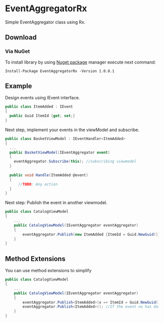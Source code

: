 # EventAggregatorRx
Simple EventAggregator class using Rx.

## Download
### Via NuGet
To install library by using [Nuget package](https://www.nuget.org/packages/EventAggregatorRx) manager execute next command:

```
Install-Package EventAggregatorRx -Version 1.0.0.1
```

## Example
Design events using IEvent interface.

```csharp
public class ItemAdded : IEvent 
{
  public Guid ItemId {get; set;}
}
```

Next step, implement your events in the viewModel and subscribe.

```csharp
public class BasketViewModel : IEventHandler<ItemAdded>
{
  ...
  public BasketViewModel(IEventAggregator event) 
  {
    eventAggregator.Subscribe(this); //subscribing viewmodel
  }
  
  public void Handle(ItemAdded @event)
  {
      //TODO: Any action
  }
}
```

Next step: Publish the event in another viewmodel.

```csharp
public class CatalogViewModel
{
    ...
    public CatalogViewModel(IEventAggregator eventAggregator)
    {
        eventAggregator.Publish(new ItemAdded {ItemId = Guid.NewGuid()});
    }
}
```

## Method Extensions

You can use method extensions to simplify


```csharp
public class CatalogViewModel
{
    ...
    public CatalogViewModel(IEventAggregator eventAggregator)
    {
        eventAggregator.Publish<ItemAdded>(x => ItemId = Guid.NewGuid());
        eventAggregator.Publish<ItemAdded>(); //If the event no has data
    }
}
```
